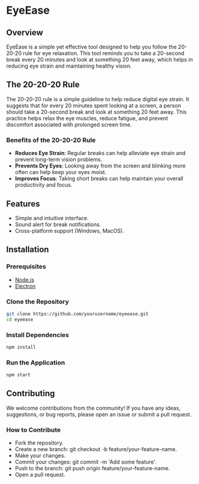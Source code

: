 
# EyeEase

## Overview

EyeEase is a simple yet effective tool designed to help you follow the 20-20-20 rule for eye relaxation. This tool reminds you to take a 20-second break every 20 minutes and look at something 20 feet away, which helps in reducing eye strain and maintaining healthy vision.

## The 20-20-20 Rule

The 20-20-20 rule is a simple guideline to help reduce digital eye strain. It suggests that for every 20 minutes spent looking at a screen, a person should take a 20-second break and look at something 20 feet away. This practice helps relax the eye muscles, reduce fatigue, and prevent discomfort associated with prolonged screen time.

### Benefits of the 20-20-20 Rule

- **Reduces Eye Strain**: Regular breaks can help alleviate eye strain and prevent long-term vision problems.
- **Prevents Dry Eyes**: Looking away from the screen and blinking more often can help keep your eyes moist.
- **Improves Focus**: Taking short breaks can help maintain your overall productivity and focus.

## Features

- Simple and intuitive interface.
- Sound alert for break notifications.
- Cross-platform support (Windows, MacOS).

## Installation

### Prerequisites

- [Node.js](https://nodejs.org/)
- [Electron](https://www.electronjs.org/)

### Clone the Repository

```sh
git clone https://github.com/yourusername/eyeease.git
cd eyeease
```
### Install Dependencies
```sh
npm install
```

### Run the Application
```sh
npm start
```

## Contributing
We welcome contributions from the community! If you have any ideas, suggestions, or bug reports, please open an issue or submit a pull request.

### How to Contribute
- Fork the repository.
- Create a new branch: git checkout -b feature/your-feature-name.
- Make your changes.
- Commit your changes: git commit -m 'Add some feature'.
- Push to the branch: git push origin feature/your-feature-name.
- Open a pull request.
